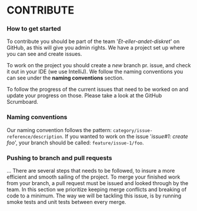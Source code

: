 # CONTRIBUTE

### How to get started
To contribute you should be part of the team '_Et-eller-andet-diskret_' on GitHub, as this will give you admin rights.
We have a project set up where you can see and create issues.

To work on the project you should create a _new_ branch pr. issue, and check it out in your IDE (we use IntelliJ).
We follow the naming conventions you can see under the __naming conventions__ section.

To follow the progress of the current issues that need to be worked on and update your progress on those.
Please take a look at the GitHub Scrumboard.

### Naming conventions
Our naming convention follows the pattern: `category/issue-reference/description`.
If you wanted to work on the issue '_issue#1: create foo_', your branch should be called:
`feature/issue-1/foo`.




### Pushing to branch and pull requests

...
There are several steps that needs to be followed, to insure a more efficient and smooth sailing of the project.
To merge your finished work from your branch, a pull request must be issued and looked through by the team.
In this section we prioritize keeping merge conflicts and breaking of code to a minimum.
The way we will be tackling this issue, is by running smoke tests and unit tests between every merge.
